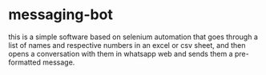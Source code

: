 # messaging-bot

this is a simple software based on selenium automation that goes through a list of 
names and respective numbers in an excel or csv sheet, and then opens a
conversation with them in whatsapp web and sends them a pre-formatted message.
